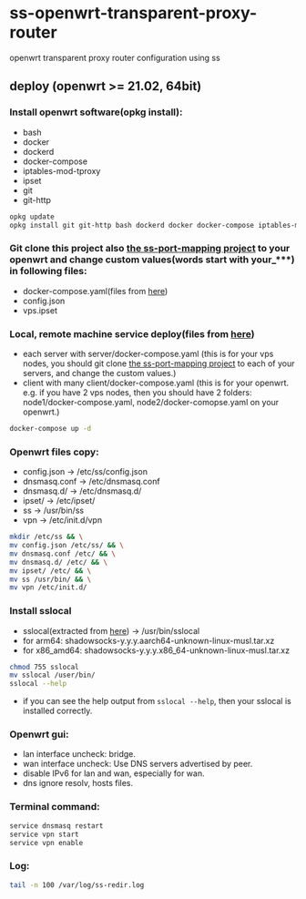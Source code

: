 # ss-openwrt-transparent-proxy-router
openwrt transparent proxy router configuration using ss

## deploy (openwrt >= 21.02, 64bit)

### Install openwrt software(opkg install):
* bash
* docker
* dockerd
* docker-compose
* iptables-mod-tproxy
* ipset
* git
* git-http
```bash
opkg update
opkg install git git-http bash dockerd docker docker-compose iptables-mod-tproxy ipset
```

### Git clone this project also [the ss-port-mapping project](https://github.com/kokrange/ss-port-mapping) to your openwrt and change custom values(words start with your_***) in following files:
* docker-compose.yaml(files from [here](https://github.com/kokrange/ss-port-mapping))
* config.json
* vps.ipset


### Local, remote machine service deploy(files from [here](https://github.com/kokrange/ss-port-mapping))
* each server with server/docker-compose.yaml (this is for your vps nodes, you should git clone [the ss-port-mapping project](https://github.com/kokrange/ss-port-mapping) to each of your servers, and change the custom values.)
* client with many client/docker-compose.yaml (this is for your openwrt. e.g. if you have 2 vps nodes, then you should have 2 folders: node1/docker-compose.yaml, node2/docker-comopse.yaml on your openwrt.)
```bash
docker-compose up -d
```


### Openwrt files copy:
* config.json -> /etc/ss/config.json
* dnsmasq.conf -> /etc/dnsmasq.conf
* dnsmasq.d/ -> /etc/dnsmasq.d/
* ipset/ -> /etc/ipset/
* ss -> /usr/bin/ss
* vpn -> /etc/init.d/vpn
```bash
mkdir /etc/ss && \
mv config.json /etc/ss/ && \
mv dnsmasq.conf /etc/ && \
mv dnsmasq.d/ /etc/ && \
mv ipset/ /etc/ && \
mv ss /usr/bin/ && \
mv vpn /etc/init.d/
```

### Install sslocal
* sslocal(extracted from [here](https://github.com/shadowsocks/shadowsocks-rust/releases)) -> /usr/bin/sslocal
* for arm64: shadowsocks-y.y.y.aarch64-unknown-linux-musl.tar.xz
* for x86_amd64: shadowsocks-y.y.y.x86_64-unknown-linux-musl.tar.xz
```bash
chmod 755 sslocal
mv sslocal /user/bin/
sslocal --help
```
* if you can see the help output from `sslocal --help`, then your sslocal is installed correctly.


### Openwrt gui:
* lan interface uncheck: bridge.
* wan interface uncheck: Use DNS servers advertised by peer.
* disable IPv6 for lan and wan, especially for wan.
* dns ignore resolv, hosts files.


### Terminal command:
```bash
service dnsmasq restart
service vpn start
service vpn enable
```


### Log:
```bash
tail -n 100 /var/log/ss-redir.log
```
